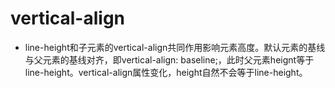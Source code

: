 # vertical-align
* line-height和子元素的vertical-align共同作用影响元素高度。默认元素的基线与父元素的基线对齐，即vertical-align: baseline;，此时父元素heignt等于line-height。vertical-align属性变化，height自然不会等于line-height。